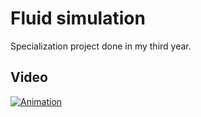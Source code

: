 # Fluid simulation 
Specialization project done in my third year.

## Video

[![Animation](https://img.youtube.com/vi/OIidIteDPgc/0.jpg)](http://www.youtube.com/watch?v=OIidIteDPgc)
